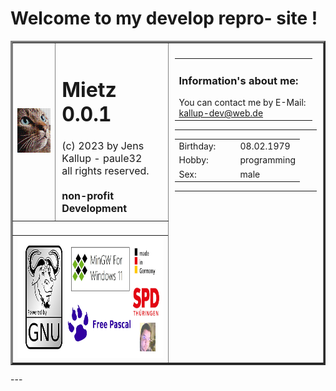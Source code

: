 # Welcome to my develop repro- site !
<table border="3">
<tr>
  <td><img src="img/mietz.png"></img></td>
  <td style="padding:10px; font-size:12pt" valign="top">
    <h1>Mietz 0.0.1</h1>
    (c) 2023 by Jens Kallup - paule32<br>
    all rights reserved.<br><br>
    <b>non-profit Development</b>
  </td>
  <td width="50%" valign="top" rowspan="4" style="padding:10px;">
    <table border="0">
    <tr>
      <td style="padding-right:10px;" valign="top">
        <h3>Information's about me:</h3>
        You can contact me by E-Mail:<br>
        <a href="mailto:kallup-dev@web.de">kallup-dev@web.de</a>
      </td>
    </tr></table>
    <hr>
      <table>
      <tr><td width="84">Birthday: </td><td>08.02.1979</td></tr>
      <tr><td>Hobby: </td><td>programming</td></tr>
      <tr><td>Sex: </td><td>male</td></tr>
      </table>
    <hr>
  </td>
</tr>
<tr><td colspan="2">&nbsp;</td><tr>
<tr><td colspan="2"><img src="img/logo2.png" height="194"></img></td><tr>
</table>
---
